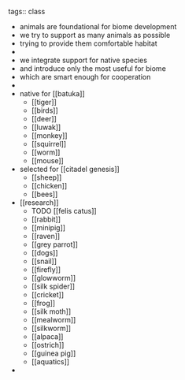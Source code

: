 tags:: class

- animals are foundational for biome development
- we try to support as many animals as possible
- trying to provide them comfortable habitat
-
- we integrate support for native species
- and introduce only the most useful for biome
- which are smart enough for cooperation
-
- native for [[batuka]]
	- [[tiger]]
	- [[birds]]
	- [[deer]]
	- [[luwak]]
	- [[monkey]]
	- [[squirrel]]
	- [[worm]]
	- [[mouse]]
- selected for [[citadel genesis]]
	- [[sheep]]
	- [[chicken]]
	- [[bees]]
- [[research]]
	- TODO [[felis catus]]
	- [[rabbit]]
	- [[minipig]]
	- [[raven]]
	- [[grey parrot]]
	- [[dogs]]
	- [[snail]]
	- [[firefly]]
	- [[glowworm]]
	- [[silk spider]]
	- [[cricket]]
	- [[frog]]
	- [[silk moth]]
	- [[mealworm]]
	- [[silkworm]]
	- [[alpaca]]
	- [[ostrich]]
	- [[guinea pig]]
	- [[aquatics]]
-